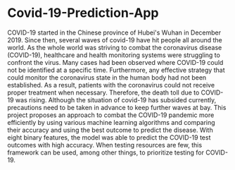 # Covid-19-Prediction-App
COVID-19 started in the Chinese province of Hubei's Wuhan in December 2019. Since then, several waves of covid-19 have hit people all around the world. As the whole world was striving to combat the coronavirus disease (COVID-19), healthcare and health monitoring systems were struggling to confront the virus. Many cases had been observed where COVID-19 could not be identified at a specific time. Furthermore, any effective strategy that could monitor the coronavirus state in the human body had not been established. As a result, patients with the coronavirus could not receive proper treatment when necessary. Therefore, the death toll due to COVID-19 was rising. Although the situation of covid-19 has subsided currently, precautions need to be taken in advance to keep further waves at bay. This project proposes an approach to combat the COVID-19 pandemic more efficiently by using various machine learning algorithms and comparing their accuracy and using the best outcome to predict the disease. With eight binary features, the model was able to predict the COVID-19 test outcomes with high accuracy. When testing resources are few, this framework can be used, among other things, to prioritize testing for COVID-19.
